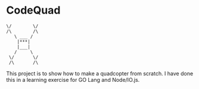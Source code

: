 # CodeQuad

``` asci
\/        \/ 
/\        /\
   \ ___ /   
    |***|    
    |___|    
   /     \   
 \/       \/ 
 /\       /\ 
```
This project is to show how to make a quadcopter from scratch. I have done this in a learning exercise for GO Lang and Node/IO.js.
 
 